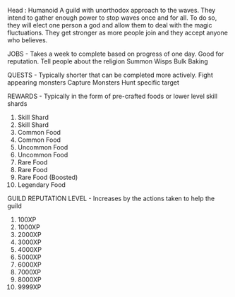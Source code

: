 Head : Humanoid
A guild with unorthodox approach to the waves. They intend to gather enough power to stop waves once and for all. To do so, they will elect one person a god and allow them to deal with the magic fluctuations. They get stronger as more people join and they accept anyone who believes.

JOBS - Takes a week to complete based on progress of one day. Good for reputation.
Tell people about the religion
Summon Wisps
Bulk Baking

QUESTS - Typically shorter that can be completed more actively.
Fight appearing monsters
Capture Monsters
Hunt specific target

REWARDS - Typically in the form of pre-crafted foods or lower level skill shards
1. Skill Shard
2. Skill Shard
3. Common Food
4. Common Food
5. Uncommon Food
6. Uncommon Food
7. Rare Food
8. Rare Food
9. Rare Food (Boosted)
10. Legendary Food

GUILD REPUTATION LEVEL - Increases by the actions taken to help the guild
1. 100XP
2. 1000XP
3. 2000XP
4. 3000XP
5. 4000XP
6. 5000XP
7. 6000XP
8. 7000XP
9. 8000XP
10. 9999XP
